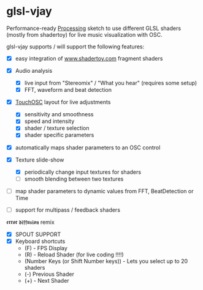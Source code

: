 # glsl-vjay
Performance-ready [Processing](https://processing.org/) sketch to use different GLSL shaders (mostly from shadertoy) for live music visualization with OSC.

glsl-vjay supports / will support the following features:
- [x] easy integration of www.shadertoy.com fragment shaders
- [x] Audio analysis
  - [x] live input from "Stereomix" / "What you hear" (requires some setup)
  - [x] FFT, waveform and beat detection
- [x] [TouchOSC](http://hexler.net/software/touchosc) layout for live adjustments
  - [x] sensitivity and smoothness 
  - [x] speed and intensity
  - [x] shader / texture selection
  - [x] shader specific parameters
- [x] automatically maps shader parameters to an OSC control
- [x] Texture slide-show
  - [x] periodically change input textures for shaders
  - [ ] smooth blending between two textures
- [ ] map shader parameters to dynamic values from FFT, BeatDetection or Time
- [ ] support for multipass / feedback shaders



𝖊𝖗𝖗𝖔𝖗 𝖉𝖎𝖋𝖋𝖚𝖘𝖎𝖔𝖓 remix 
- [x] SPOUT SUPPORT
- [x] Keyboard shortcuts
  - (F) - FPS Display
  - (R) - Reload Shader (for live coding !!!!)
  - (Number Keys (or Shift Number keys)) - Lets you select up to 20 shaders
  - (-) Previous Shader
  - (+) - Next Shader
